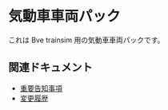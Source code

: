 # 気動車車両パック

これは Bve trainsim 用の気動車車両パックです。


## 関連ドキュメント

- [重要告知事項](NOTICE.md)
- [変更履歴](CHANGELOG.md)
